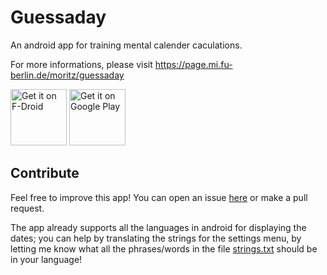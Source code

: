 Guessaday
=========

An android app for training mental calender caculations.

For more informations, please visit https://page.mi.fu-berlin.de/moritz/guessaday

[<img src="https://f-droid.org/badge/get-it-on.svg"
      alt="Get it on F-Droid"
      height="90">](https://f-droid.org/packages/com.goltzkiste.guessaday/)
[<img src="https://play.google.com/intl/en_us/badges/images/generic/en-play-badge.png"
      alt="Get it on Google Play"
      height="90">](https://play.google.com/store/apps/details?id=com.goltzkiste.guessaday)


Contribute
-----

Feel free to improve this app! You can open an issue [here](../../issues) or make a pull request.

The app already supports all the languages in android for displaying the dates;
you can help by translating the strings for the settings menu, by letting me know
what all the phrases/words in the file [strings.txt](./strings.txt) should be in your language!
